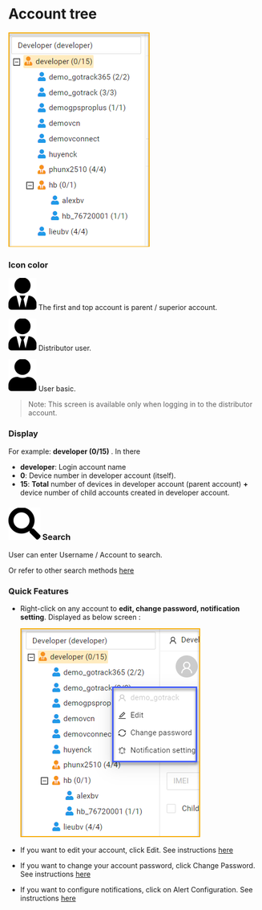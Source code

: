 # Account tree

<div id="account-tree">
</div>


<span style="display:block;text-align:left">![active device ](/docs/assets/images/web-english/map/account-tree.png)

### Icon color

<span class="icon-left svg-filter-distributor">![Ok](/docs/assets/images/web-interface/icon/SVG/user-tie.svg) The first and top account is parent / superior account.

<span class="icon-left svg-filter-distributor">![Ok](/docs/assets/images/web-interface/icon/SVG/user-tie.svg) Distributor user.


<span class="icon-left svg-filter-user">![Ok](/docs/assets/images/web-interface/icon/SVG/user1.svg) User basic.

> Note: This screen is available only when logging in to the distributor account.

### Display

For example: **developer (0/15)** . In there
- **developer**: Login account name
- **0**: Device number in developer account (itself).
- **15**: **Total** number of devices in developer account (parent account) **+** device number of child accounts created in developer account.

###  <span class="icon-left svg-filter-serch">![Ok](/docs/assets/images/web-interface/icon/SVG/search.svg) Search

User can enter Username / Account to search.

Or refer to other search methods [here](modules/get-started/#searchuser) <div id="searchuser"> 

### Quick Features

* Right-click on any account to **edit, change password, notification setting**. Displayed as below screen :

    <span style="display:block;text-align:left">![active device ](/docs/assets/images/web-english/map/account-tree-1.png)

* If you want to edit your account, click Edit. See instructions [here](/modules/web-interface/users/account-management/#edit-acount) <div id="edit-acount">
* If you want to change your account password, click Change Password. See instructions [here](/modules/web-interface/users/account-management/#change-pw) <div id="change-pw">
* If you want to configure notifications, click on Alert Configuration. See instructions [here](/modules/web-interface/notification/#notification) <div id="notification">
